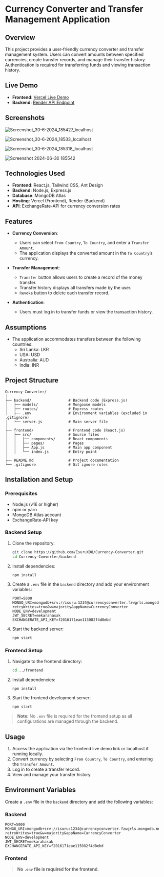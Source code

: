 # Currency Converter and Transfer Management Application

## Overview

This project provides a user-friendly currency converter and transfer management system. Users can convert amounts between specified currencies, create transfer records, and manage their transfer history. Authentication is required for transferring funds and viewing transaction history.

## Live Demo

- **Frontend**: [Vercel Live Demo](https://currency-converter-flax-two.vercel.app/)
- **Backend**: [Render API Endpoint](https://currency-converter-z1v6.onrender.com)

## Screenshots

![Screenshot_30-6-2024_185427_localhost](https://github.com/IsuruX98/Currency-Converter/assets/104721314/f0ace66b-f525-4d37-a709-7766b2a18eda)

![Screenshot_30-6-2024_18533_localhost](https://github.com/IsuruX98/Currency-Converter/assets/104721314/5413e5f0-3467-455e-a6d8-ee459cfe92ac)

![Screenshot_30-6-2024_185318_localhost](https://github.com/IsuruX98/Currency-Converter/assets/104721314/c6d3f0de-5796-4f4e-98cb-663d41809a44)

![Screenshot 2024-06-30 185542](https://github.com/IsuruX98/Currency-Converter/assets/104721314/2fd18901-1c21-4368-876b-772ab40ac8ac)


## Technologies Used

- **Frontend**: React.js, Tailwind CSS, Ant Design
- **Backend**: Node.js, Express.js
- **Database**: MongoDB Atlas
- **Hosting**: Vercel (Frontend), Render (Backend)
- **API**: ExchangeRate-API for currency conversion rates

## Features

- **Currency Conversion**:
  - Users can select `From Country`, `To Country`, and enter a `Transfer Amount`.
  - The application displays the converted amount in the `To Country`’s currency.

- **Transfer Management**:
  - `Transfer` button allows users to create a record of the money transfer.
  - Transfer history displays all transfers made by the user.
  - `Revoke` button to delete each transfer record.

- **Authentication**:
  - Users must log in to transfer funds or view the transaction history.

## Assumptions

- The application accommodates transfers between the following countries:
  - Sri Lanka: LKR
  - USA: USD
  - Australia: AUD
  - India: INR

## Project Structure

```
Currency-Converter/
│
├── backend/                 # Backend code (Express.js)
│   ├── models/              # Mongoose models
│   ├── routes/              # Express routes
│   ├── .env                 # Environment variables (excluded in .gitignore)
│   └── server.js            # Main server file
│
├── frontend/                # Frontend code (React.js)
│   ├── src/                 # Source files
│   │   ├── components/      # React components
│   │   ├── pages/           # Pages
│   │   ├── App.js           # Main app component
│   │   └── index.js         # Entry point
│
├── README.md                # Project documentation
└── .gitignore               # Git ignore rules
```

## Installation and Setup

### Prerequisites

- Node.js (v16 or higher)
- npm or yarn
- MongoDB Atlas account
- ExchangeRate-API key

### Backend Setup

1. Clone the repository:
   ```bash
   git clone https://github.com/IsuruX98/Currency-Converter.git
   cd Currency-Converter/backend
   ```

2. Install dependencies:
   ```bash
   npm install
   ```

3. Create a `.env` file in the `backend` directory and add your environment variables:
   ```plaintext
   PORT=5000
   MONGO_URI=mongodb+srv://isuru:1234@currencyconverter.fzwgrls.mongodb.net/?retryWrites=true&w=majority&appName=CurrencyConverter
   NODE_ENV=development
   JWT_SECRET=mekarahasak
   EXCHANGERATE_API_KEY=f2016171eae115082f4d8ebd
   ```

4. Start the backend server:
   ```bash
   npm start
   ```

### Frontend Setup

1. Navigate to the frontend directory:
   ```bash
   cd ../frontend
   ```

2. Install dependencies:
   ```bash
   npm install
   ```

3. Start the frontend development server:
   ```bash
   npm start
   ```

> **Note**: No `.env` file is required for the frontend setup as all configurations are managed through the backend.

## Usage

1. Access the application via the frontend live demo link or localhost if running locally.
2. Convert currency by selecting `From Country`, `To Country`, and entering the `Transfer Amount`.
3. Log in to create a transfer record.
4. View and manage your transfer history.

## Environment Variables

Create a `.env` file in the `backend` directory and add the following variables:

### Backend

```plaintext
PORT=5000
MONGO_URI=mongodb+srv://isuru:1234@currencyconverter.fzwgrls.mongodb.net/?retryWrites=true&w=majority&appName=CurrencyConverter
NODE_ENV=development
JWT_SECRET=mekarahasak
EXCHANGERATE_API_KEY=f2016171eae115082f4d8ebd
```

### Frontend

> **No `.env` file is required for the frontend**.
